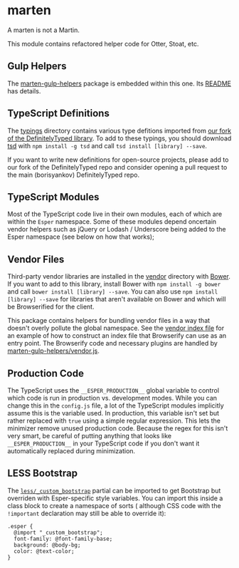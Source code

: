 marten
======
A marten is not a Martin.

This module contains refactored helper code for Otter, Stoat, etc.

Gulp Helpers
------------
The [marten-gulp-helpers](marten-gulp-helpers) package is embedded within this
one. Its [README](marten-gulp-helpers/README.md) has details.

TypeScript Definitions
----------------------
The [typings](typings) directory contains various type defitions imported
from [our fork of the DefinitelyTyped library](https://github.com/esperco/DefinitelyTyped).
To add to these typings, you should download [tsd](http://definitelytyped.org/tsd/)
with `npm install -g tsd` and call `tsd install [library] --save`.

If you want to write new definitions for open-source projects, please add to
our fork of the DefinitelyTyped repo and consider opening a pull request to the
main (borisyankov) DefinitelyTyped repo.

TypeScript Modules
------------------
Most of the TypeScript code live in their own modules, each of which are within
the `Esper` namespace. Some of these modules depend oncertain vendor helpers
such as jQuery or Lodash / Underscore being added to the Esper namespace (see
below on how that works);

Vendor Files
------------
Third-party vendor libraries are installed in the [vendor](vendor) directory
with [Bower](http://bower.io/). If you want to add to this library, install
Bower with `npm install -g bower` and call `bower install [library] --save`.
You can also use `npm install [library] --save` for libraries that aren't
available on Bower and which will be Browserified for the client.

This package contains helpers for bundling vendor files in a way that doesn't
overly pollute the global namespace. See the [vendor index file](js/vendor.js)
for an example of how to construct an index file that Browserify can use
as an entry point. The Browserify code and necessary plugins are handled
by [marten-gulp-helpers/vendor.js](marten-gulp-helpers/vendor.js).

Production Code
---------------
The TypeScript uses the `__ESPER_PRODUCTION__` global variable to control
which code is run in production vs. development modes. While you can change
this in the `config.js` file, a lot of the TypeScript modules implicitly assume
this is the variable used. In production, this variable isn't set but rather
replaced with `true` using a simple regular expression.
This lets the minimizer remove unused production code. Because the regex for
this isn't very smart, be careful of putting anything that looks like
`__ESPER_PRODUCTION__` in your TypeScript code if you don't want it
automatically replaced during minimization.

LESS Bootstrap
--------------
The [`less/_custom_bootstrap`](less/_custom_bootstrap.less) partial can be
imported to get Bootstrap but overriden with Esper-specific style variables.
You can import this inside a class block to create a namespace of sorts (
although CSS code with the `!important` declaration may still be able
to override it):

```
.esper {
  @import "_custom_bootstrap";
  font-family: @font-family-base;
  background: @body-bg;
  color: @text-color;
}
```

